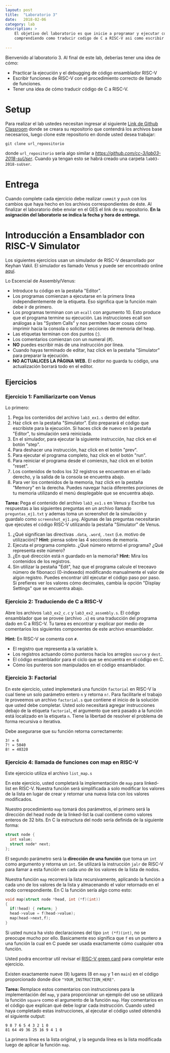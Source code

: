 ```yaml
---
layout: post
title:  "Laboratorio 3"
date:   2018-02-06
category: lab
description: >
    El objetivo del laboratorio es que inicie a programar y ejecutar código con el ensamblador de la arquitectura RISC-V utilizando el simulador online `venus`,
    comprendiendo como traducir codigo de C a RISC-V asi como escribir funciones para dicha arquitectura.
    
---
```


Bienvenido al laboratorio 3. Al final de este lab, deberías tener una idea de cómo:

- Practicar la ejecución y el debugging de código ensamblador RISC-V
- Escribir funciones de RISC-V con el procedimiento correcto de llamado de funciones.
- Tener una idea de cómo traducir código de C a RISC-V.

# Setup
Para realizar el lab ustedes necesitan ingresar al siguiente [Link de Github Classroom](https://classroom.github.com/a/k7XqomoR) donde se creara su repositorio que contendrá los archivos base necesarios, luego clone este repositorio en donde usted desea trabajar:

```
git clone url_repoositorio
```

donde `url_repositorio` seria algo similar a _https://github.com/cc-3/lab03-2018-suUser_. Cuando ya tengan esto se habrá creado una carpeta `lab03-2018-suUser`.

# Entrega
Cuando complete cada ejercicio debe realizar `commit` y `push` con los cambios que haya hecho en los archivos correspondientes de éste. Al finalizar el laboratorio debe enviar en el GES el link de su repositorio. **En la asignación del laboratorio se indica la fecha y hora de entrega.**

# Introducción a Ensamblador con RISC-V Simulator

Los siguientes ejercicios usan un simulador de RISC-V desarrollado por Keyhan Vakil. El simulador es llamado Venus y puede ser encontrado online [aquí](https://kvakil.github.io/venus/).

Lo Escencial de Assembly/Venus:

- Introduce tu código en la pestaña "Editor".
- Los programas comienzan a ejecutarse en la primera línea independientemente de la etiqueta. Eso significa que la función main debe ir de primero.
- Los programas terminan con un `ecall` con argumento 10. Esto produce que el programa termine su ejecución. Las instrucciones ecall son análogas a las "System Calls" y nos permiten hacer cosas cómo imprimir hacia la consola o solicitar secciones de memoria del heap.
- Las etiquetas terminan con dos puntos (:).
- Los comentarios comienzan con un numeral (#).
- **NO** puedes escribir más de una instrucción por línea.
- Cuando hayas terminado de editar, haz click en la pestaña "Simulator" para preparar la ejecución.
- **NO ACTUALICES LA PÁGINA WEB.** El editor no guarda tu código, una actualización borrará todo en el editor.

## Ejercicios
### Ejercicio 1: Familiarizarte con Venus
Lo primero:

1. Pega los contenidos del archivo `lab3_ex1.s` dentro del editor.
2. Haz click en la pestaña "Simulator". Esto preparará el código que escribiste para la ejecución. Si haces click de nuevo en la pestaña "Editor", tu simulación será reiniciada.
3. En el simulador, para ejecutar la siguiente instrucción, haz click en el botón "step".
4. Para deshacer una instrucción, haz click en el botón "prev".
5. Para ejecutar el programa completo, haz click en el botón "run".
6. Para reiniciar el programa desde el comienzo, haz click en el botón "reset".
7. Los contenidos de todos los 32 registros se encuentran en el lado derecho, y la salida de la consola se encuentra abajo.
8. Para ver los contenidos de la memoria, haz click en la pestaña "Memory" en la derecha. Puedes navegar hacia diferentes porciones de tu memoria utilizando el menú desplegable que se encuentra abajo.

**Tarea:** Pega el contenido del archivo `lab3_ex1.s` en Venus y Escribe tus respuestas a las siguientes preguntas en un archivo llamado `preguntas_ej1.txt` y ademas toma un screenshot de la simulación y guardalo como `screenshot_ej1.png`. 
Algunas de las preguntas necesitarán que ejecutes el código RISC-V utilizando la pestaña "Simulator" de Venus.

1. ¿Qué significan las directivas `.data`, `.word`, `.text` (i.e. motivo de utilización)? **Hint:** piensa sobre las 4 secciones de memoria.
2. Ejecuta el programa completo. ¿Qué número retornó el programa? ¿Qué representa este número?
3. ¿En qué dirección está n guardado en la memoria? **Hint:** Mira los contenidos de los registros.
4. Sin utilizar la pestaña "Edit", haz que el programa calcule el treceavo número de fibonacci (0-indexedo) modificando manualmente el valor de algún registro. Puedes encontrar útil ejecutar el código paso por paso. Si prefieres ver los valores cómo decimales, cambia la opción "Display Settings" que se encuentra abajo.

### Ejercicio 2: Traduciendo de C a RISC-V
Abre los archivos `lab3_ex2_c.c` y `lab3_ex2_assembly.s`. El código ensamblador que se provee (archivo `.s`) es una traducción del programa dado en C a RISC-V. Tu tarea es encontrar y explicar por medio de comentarios los siguientes componentes de este archivo ensamblador.

**Hint:** En RISC-V se comenta con `#`.

- El registro que representa a la variable `k`.
- Los registros actuando cómo punteros hacia los arreglos `source` y `dest`.
- El código ensamblador para el ciclo que se encuentra en el código en C.
- Cómo los punteros son manipulados en el código ensamblador.


### Ejercicio 3: Factorial
En este ejercicio, usted implemetará una función `factorial` en RISC-V la cual tiene un solo parámetro entero `n` y retorna `n!`. Para facilitarle el trabajo le proveemos un archivo `factorial.s` que contiene el inicio de la solución que usted debe completar. Usted solo necesitará agregar instrucciones debajo de la etiqueta `factorial`, el argumento que será pasado a la función está localizado en la etiqueta `n`. Tiene la libertad de resolver el problema de forma recursiva o iterativa.

Debe asegurarse que su función retorna correctamente:
```
3! = 6
7! = 5040
8! = 40320
```

### Ejercicio 4: llamada de funciones con map en RISC-V

Este ejercicio utiliza el archivo `list_map.s`

En este ejercicio, usted completará la implementación de `map` para linked-list en RISC-V. Nuestra función será simplificada a solo modificar los valores de la lista en lugar de crear y retornar una nueva lista con los valores modificados.

Nuestro procedimiento `map` tomará dos parámetros, el primero será la dirección del head node de la linked-list la cual contiene como valores enteros de 32 bits. En C la estructura del nodo sería definida de la siguiente forma:

```c
struct node {
  int value;
  struct node* next;
};
```

El segundo parámetro será la **dirección de una función** que toma un `int` como argumento y retorna un `int`. Se utilizará la instrucción `jalr` de RISC-V para llamar a esta función en cada uno de los valores de la lista de nodos.

Nuestra función `map` recorrerá la lista recursivamente, aplicando la función a cada uno de los valores de la lista y almacenando el valor retornado en el nodo correspondiente. En C la función sería algo como esto:

```c
void map(struct node *head, int (*f)(int))
{
  if(!head) { return; }
  head->value = f(head->value);
  map(head->next,f);
}
```

Si usted nunca ha visto declaraciones del tipo `int (*f)(int)`, no se preocupe mucho por ello. Basicamente eso significa que `f` es un puntero a una función la cual en C puede ser usada exactamente cómo cualquier otra función.

Usted podra encontrar util revisar el [RISC-V green card](http://inst.eecs.berkeley.edu/~cs61c/fa17/img/riscvcard.pdf) para completar este ejercicio.

Existen exactamente nueve (9) lugares (8 en `map` y 1 en `main`) en el código proporcionado donde dice `"YOUR_INSTRUCTION_HERE"`.

**Tarea:** Remplace estos comentarios con instrucciones para la implementación del `map`, y para proporcionar un ejemplo del uso se utilizará la función `square` como el argumento de la función `map`. Hay comentarios en el código que explican qué debe lograr cada instrucción. Cuando usted haya completado estas instrucciones, al ejecutar el código usted obtendrá el siguiente output:

```
9 8 7 6 5 4 3 2 1 0
81 64 49 36 25 16 9 4 1 0
```
La primera línea es la lista original, y la segunda línea es la lista modificada luego de aplicar la función `map`.
